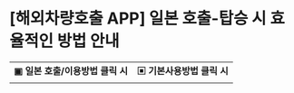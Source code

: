 # [해외차량호출 APP] 일본 호출-탑승 시 효율적인 방법 안내

|  |  |
| --- | --- |
| **▣** **일본 호출/이용방법 클릭 시** | **▣ 기본사용방법 클릭 시** |
|  |  |